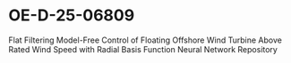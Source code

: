 # OE-D-25-06809
Flat Filtering Model-Free Control of Floating Offshore Wind Turbine Above Rated Wind  Speed with Radial Basis Function Neural Network Repository
